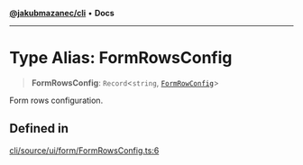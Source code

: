 [**@jakubmazanec/cli**](../README.md) • **Docs**

---

# Type Alias: FormRowsConfig

> **FormRowsConfig**: `Record`\<`string`, [`FormRowConfig`](FormRowConfig.md)\>

Form rows configuration.

## Defined in

[cli/source/ui/form/FormRowsConfig.ts:6](https://github.com/jakubmazanec/tools/blob/e8ae4d79f84effbab1b79b1c88222a54b84f3504/packages/cli/source/ui/form/FormRowsConfig.ts#L6)
